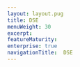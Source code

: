 ```yaml
---
layout: layout.pug
title: DSE
menuWeight: 30
excerpt:
featureMaturity:
enterprise: true
navigationTitle:  DSE
---
```

